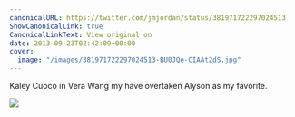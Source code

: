 ```yaml
---
canonicalURL: https://twitter.com/jmjordan/status/381971722297024513
ShowCanonicalLink: true
CanonicalLinkText: View original on
date: 2013-09-23T02:42:09+00:00
cover:
  image: "/images/381971722297024513-BU0JQe-CIAAt2dS.jpg"
---
```

Kaley Cuoco in Vera Wang my have overtaken Alyson as my favorite. 

![](/images/381971722297024513-BU0JQe-CIAAt2dS.jpg)